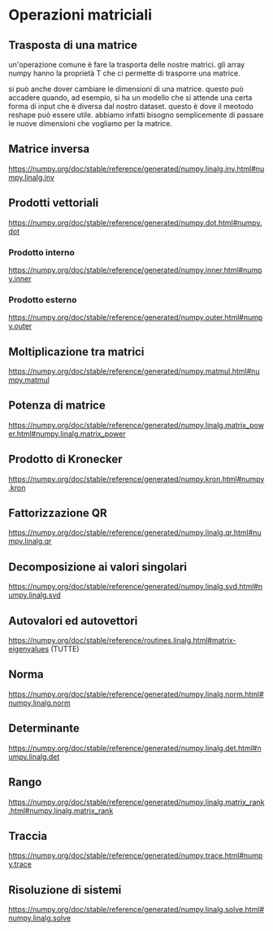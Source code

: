 # Operazioni matriciali

## Trasposta di una matrice

un'operazione comune è fare la trasporta delle nostre matrici. gli array numpy hanno la proprietà T che ci permette di trasporre una matrice.

si può anche dover cambiare le dimensioni di una matrice. questo può accadere quando, ad esempio, si ha un modello che si attende una certa forma di input che è diversa dal nostro dataset. questo è dove il meotodo reshape può essere utile. abbiamo infatti bisogno semplicemente di passare le nuove dimensioni che vogliamo per la matrice.

## Matrice inversa

https://numpy.org/doc/stable/reference/generated/numpy.linalg.inv.html#numpy.linalg.inv

## Prodotti vettoriali

https://numpy.org/doc/stable/reference/generated/numpy.dot.html#numpy.dot

### Prodotto interno

https://numpy.org/doc/stable/reference/generated/numpy.inner.html#numpy.inner

### Prodotto esterno

https://numpy.org/doc/stable/reference/generated/numpy.outer.html#numpy.outer

## Moltiplicazione tra matrici

https://numpy.org/doc/stable/reference/generated/numpy.matmul.html#numpy.matmul

## Potenza di matrice

https://numpy.org/doc/stable/reference/generated/numpy.linalg.matrix_power.html#numpy.linalg.matrix_power

## Prodotto di Kronecker

https://numpy.org/doc/stable/reference/generated/numpy.kron.html#numpy.kron

## Fattorizzazione QR

https://numpy.org/doc/stable/reference/generated/numpy.linalg.qr.html#numpy.linalg.qr

## Decomposizione ai valori singolari

https://numpy.org/doc/stable/reference/generated/numpy.linalg.svd.html#numpy.linalg.svd

## Autovalori ed autovettori

https://numpy.org/doc/stable/reference/routines.linalg.html#matrix-eigenvalues (TUTTE)

## Norma

https://numpy.org/doc/stable/reference/generated/numpy.linalg.norm.html#numpy.linalg.norm

## Determinante

https://numpy.org/doc/stable/reference/generated/numpy.linalg.det.html#numpy.linalg.det

## Rango

https://numpy.org/doc/stable/reference/generated/numpy.linalg.matrix_rank.html#numpy.linalg.matrix_rank

## Traccia

https://numpy.org/doc/stable/reference/generated/numpy.trace.html#numpy.trace

## Risoluzione di sistemi

https://numpy.org/doc/stable/reference/generated/numpy.linalg.solve.html#numpy.linalg.solve
